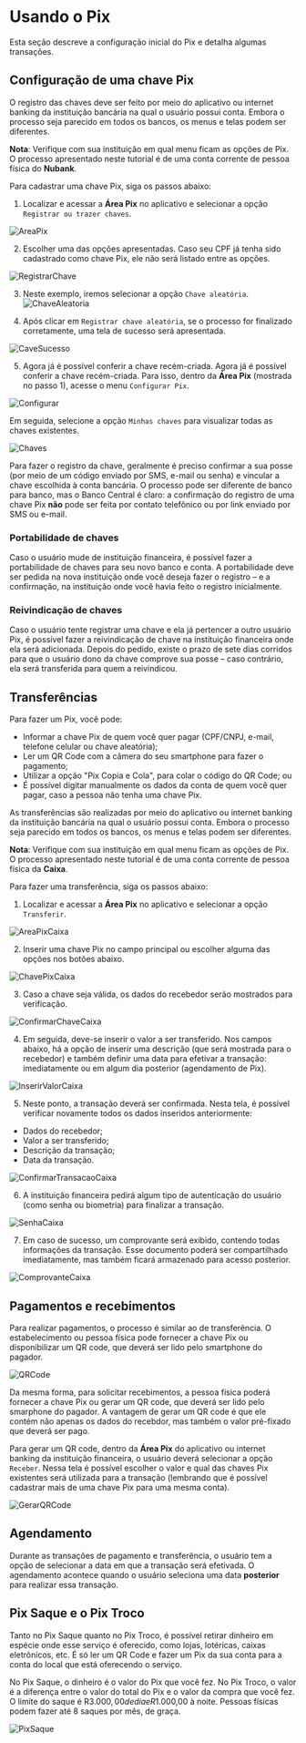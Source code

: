 # Usando o Pix

Esta seção descreve a configuração inicial do Pix e detalha algumas transações.

## Configuração de uma chave Pix

O registro das chaves deve ser feito por meio do aplicativo ou internet banking da instituição bancária na qual o usuário possui conta. Embora o processo seja parecido em todos os bancos, os menus e telas podem ser diferentes. 

**Nota**: Verifique com sua instituição em qual menu ficam as opções de Pix. O processo apresentado neste tutorial é de uma conta corrente de pessoa física do **Nubank**.

Para cadastrar uma chave Pix, siga os passos abaixo:

1. Localizar e acessar a **Área Pix** no aplicativo e selecionar a opção `Registrar ou trazer chaves`.

![AreaPix](https://drive.google.com/uc?id=1yxZ_enYkrTiL3QYbyrxASc-mh8Jq7Cqs)

2. Escolher uma das opções apresentadas. Caso seu CPF já tenha sido cadastrado como chave Pix, ele não será listado entre as opções. 

![RegistrarChave](https://drive.google.com/uc?id=16pzoKfn0r8IAJlosc98WXQRSB_No7vwT)

3. Neste exemplo, iremos selecionar a opção `Chave aleatória`. 
![ChaveAleatoria](https://drive.google.com/uc?id=1su5slBm1fb06WMSZ3d4o15Oa-p2AYKS8) 

4. Após clicar em `Registrar chave aleatória`,  se o  processo for finalizado corretamente, uma tela de sucesso será apresentada.

![CaveSucesso](https://drive.google.com/uc?id=1jEUEaJTwc_zfpEDZ1XZHIXkODY23aH9T) 

5. Agora já é possível conferir a chave recém-criada. Agora já é possível conferir a chave recém-criada. Para isso, dentro da **Área Pix** (mostrada no passo 1), acesse o menu `Configurar Pix`.

![Configurar](https://drive.google.com/uc?id=18SMcCVDWQ2sIGUfVr7zt1nKZII-DXEG1) 

Em seguida, selecione a opção `Minhas chaves` para visualizar todas as chaves existentes.

![Chaves](https://drive.google.com/uc?id=1BfGB_JAtPlDjzi-XdogZVNxXYrEQXIeW) 

Para fazer o registro da chave, geralmente é preciso confirmar a sua posse (por meio de um código enviado por SMS, e-mail ou senha) e vincular a chave escolhida à conta bancária. O processo pode ser diferente de banco para banco, mas o Banco Central é claro: a confirmação do registro de uma chave Pix **não** pode ser feita por contato telefônico ou por link enviado por SMS ou e-mail.

### Portabilidade de chaves

Caso o usuário mude de instituição financeira, é possível fazer a portabilidade de chaves para seu novo banco e conta. A portabilidade deve ser pedida na nova instituição onde você deseja fazer o registro – e a confirmação, na instituição onde você havia feito o registro inicialmente.

### Reivindicação de chaves

Caso o usuário tente registrar uma chave e ela já pertencer a outro usuário Pix, é possível fazer a reivindicação de chave na instituição financeira onde ela será adicionada. Depois do pedido, existe o prazo de sete dias corridos para que o usuário dono da chave comprove sua posse – caso contrário, ela será transferida para quem a reivindicou.

## Transferências

Para fazer um Pix, você pode:

- Informar a chave Pix de quem você quer pagar (CPF/CNPJ, e-mail, telefone celular ou chave aleatória);
- Ler um QR Code com a câmera do seu smartphone para fazer o pagamento;
- Utilizar a opção "Pix Copia e Cola", para colar o código do QR Code; ou
- É possível digitar manualmente os dados da conta de quem você quer pagar, caso a pessoa não tenha uma chave Pix.

As transferências são realizadas por meio do aplicativo ou internet banking da instituição bancária na qual o usuário possui conta. Embora o processo seja parecido em todos os bancos, os menus e telas podem ser diferentes. 

**Nota**: Verifique com sua instituição em qual menu ficam as opções de Pix. O processo apresentado neste tutorial é de uma conta corrente de pessoa física da **Caixa**.

Para fazer uma transferência, siga os passos abaixo:

1. Localizar e acessar a **Área Pix** no aplicativo e selecionar a opção `Transferir`.

![AreaPixCaixa](https://drive.google.com/uc?id=1ltaiEUMfXYZAmCV0XgOlwKNJ60TOWUWl)

2. Inserir uma chave Pix no campo principal ou escolher alguma das opções nos botões abaixo.

![ChavePixCaixa](https://drive.google.com/uc?id=1nJY6fmPlj7MWkSNzS2PnFDgbodeKXYU_)

3. Caso a chave seja válida, os dados do recebedor serão mostrados para verificação.

![ConfirmarChaveCaixa](https://drive.google.com/uc?id=12rUbEX53TiB3I3jjH2Sk2knBo4sKr42P)

4. Em seguida, deve-se inserir o valor a ser transferido. Nos campos abaixo, há a opção de inserir uma descrição (que será mostrada para o recebedor) e também definir uma data para efetivar a transação: imediatamente ou em algum dia posterior (agendamento de Pix).

![InserirValorCaixa](https://drive.google.com/uc?id=1m51B6jYGF0FczeAM0FE9GsiYIvtJFwNV)

5. Neste ponto, a transação deverá ser confirmada. Nesta tela, é possível verificar novamente todos os dados inseridos anteriormente:

- Dados do recebedor;
- Valor a ser transferido;
- Descrição da transação;
- Data da transação.

![ConfirmarTransacaoCaixa](https://drive.google.com/uc?id=1HGaD956wSLcPlSXMKLjhr5GXn-piBGrb)

6. A instituição financeira pedirá algum tipo de autenticação do usuário (como senha ou biometria) para finalizar a transação.

![SenhaCaixa](https://drive.google.com/uc?id=1pAuzzKqUExS6VIhXc_t_-7T-k8qeRwiK)

7. Em caso de sucesso, um comprovante será exibido, contendo todas informações da transação. Esse documento poderá ser compartilhado imediatamente, mas também ficará armazenado para acesso posterior.  

![ComprovanteCaixa](https://drive.google.com/uc?id=1rvQG3r2SrVPVOc1YJYIHWLf_88SbCcIM)

## Pagamentos e recebimentos 

Para realizar pagamentos, o processo é similar ao de transferência. O estabelecimento ou pessoa física pode fornecer a chave Pix ou disponibilizar um QR code, que deverá ser lido pelo smartphone do pagador.

![QRCode](https://drive.google.com/uc?id=1-gjEJgfBcPILnBbqLWvnb05MQOK-OXT7)

Da mesma forma, para solicitar recebimentos, a pessoa física poderá fornecer a chave Pix ou gerar um QR code, que deverá ser lido pelo smarphone do pagador. A vantagem de gerar um QR code é que ele contém não apenas os dados do recebdor, mas também o valor pré-fixado que deverá ser pago. 

Para gerar um QR code, dentro da **Área Pix** do aplicativo ou internet banking da instituição financeira, o usuário deverá selecionar a opção `Receber`. Nessa tela é possível escolher o valor e qual das chaves Pix existentes será utilizada para a transação (lembrando que é possível cadastrar mais de uma chave Pix para uma mesma conta).

![GerarQRCode](https://drive.google.com/uc?id=1cgYiC2H0yDtlNkmScjJrVTfI7AXgLPFF)


## Agendamento

Durante as transações de pagamento e transferência, o usuário tem a opção de selecionar a data em que a transação será efetivada. O agendamento acontece quando o usuário seleciona uma data **posterior** para realizar essa transação. 

## Pix Saque e o Pix Troco

Tanto no Pix Saque quanto no Pix Troco, é possível retirar dinheiro em espécie onde esse serviço é oferecido, como lojas, lotéricas, caixas eletrônicos, etc. É só ler um QR Code e fazer um Pix da sua conta para a conta do local que está oferecendo o serviço.

No Pix Saque, o dinheiro é o valor do Pix que você fez. No Pix Troco, o valor é a diferença entre o valor do total do Pix e o valor da compra que você fez. O limite do saque é R$3.000,00 de dia e R$1.000,00 à noite. Pessoas físicas podem fazer até 8 saques por mês, de graça.

![PixSaque](https://www.bcb.gov.br/content/faq/PublishingImages/Lists/Perguntas/NewForm/PixsaquePixTroco.png)
